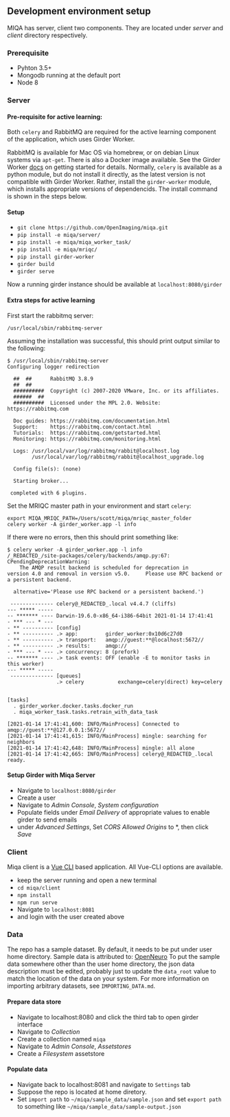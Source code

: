 ## Development environment setup

MIQA has server, client two components. They are located under *server* and *client* directory respectively.

### Prerequisite
* Pyhton 3.5+
* Mongodb running at the default port
* Node 8

### Server

#### Pre-requisite for active learning:

Both `celery` and RabbitMQ are required for the active learning component of the application, which uses Girder Worker.

RabbitMQ is available for Mac OS via homebrew, or on debian Linux systems via `apt-get`.  There is also a Docker image available.  See the Girder Worker [docs](https://girder-worker.readthedocs.io/en/latest/getting-started.html) on getting started for details.  Normally, `celery` is available as a python module, but do not install it directly, as the latest version is not compatible with Girder Worker.  Rather, install the `girder-worker` module, which installs appropriate versions of dependencids.  The install command is shown in the steps below.

#### Setup

* `git clone https://github.com/OpenImaging/miqa.git`
* `pip install -e miqa/server/`
* `pip install -e miqa/miqa_worker_task/`
* `pip install -e miqa/mriqc/`
* `pip install girder-worker`
* `girder build`
* `girder serve`

Now a running girder instance should be available at `localhost:8080/girder`

#### Extra steps for active learning

First start the rabbitmq server:

```
/usr/local/sbin/rabbitmq-server
```

Assuming the installation was successful, this should print output similar to the following:

```
$ /usr/local/sbin/rabbitmq-server
Configuring logger redirection

  ##  ##      RabbitMQ 3.8.9
  ##  ##
  ##########  Copyright (c) 2007-2020 VMware, Inc. or its affiliates.
  ######  ##
  ##########  Licensed under the MPL 2.0. Website: https://rabbitmq.com

  Doc guides: https://rabbitmq.com/documentation.html
  Support:    https://rabbitmq.com/contact.html
  Tutorials:  https://rabbitmq.com/getstarted.html
  Monitoring: https://rabbitmq.com/monitoring.html

  Logs: /usr/local/var/log/rabbitmq/rabbit@localhost.log
        /usr/local/var/log/rabbitmq/rabbit@localhost_upgrade.log

  Config file(s): (none)

  Starting broker...

 completed with 6 plugins.
```

Set the MRIQC master path in your environment and start `celery`:

```
export MIQA_MRIQC_PATH=/Users/scott/miqa/mriqc_master_folder
celery worker -A girder_worker.app -l info
```

If there were no errors, then this should print something like:

```
$ celery worker -A girder_worker.app -l info
/_REDACTED_/site-packages/celery/backends/amqp.py:67: CPendingDeprecationWarning:
    The AMQP result backend is scheduled for deprecation in     version 4.0 and removal in version v5.0.     Please use RPC backend or a persistent backend.

  alternative='Please use RPC backend or a persistent backend.')

 -------------- celery@_REDACTED_.local v4.4.7 (cliffs)
--- ***** -----
-- ******* ---- Darwin-19.6.0-x86_64-i386-64bit 2021-01-14 17:41:41
- *** --- * ---
- ** ---------- [config]
- ** ---------- .> app:         girder_worker:0x10d6c27d0
- ** ---------- .> transport:   amqp://guest:**@localhost:5672//
- ** ---------- .> results:     amqp://
- *** --- * --- .> concurrency: 8 (prefork)
-- ******* ---- .> task events: OFF (enable -E to monitor tasks in this worker)
--- ***** -----
 -------------- [queues]
                .> celery           exchange=celery(direct) key=celery


[tasks]
  . girder_worker.docker.tasks.docker_run
  . miqa_worker_task.tasks.retrain_with_data_task

[2021-01-14 17:41:41,600: INFO/MainProcess] Connected to amqp://guest:**@127.0.0.1:5672//
[2021-01-14 17:41:41,615: INFO/MainProcess] mingle: searching for neighbors
[2021-01-14 17:41:42,648: INFO/MainProcess] mingle: all alone
[2021-01-14 17:41:42,665: INFO/MainProcess] celery@_REDACTED_.local ready.
```

#### Setup Girder with Miqa Server
* Navigate to `localhost:8080/girder`
* Create a user
* Navigate to *Admin Console*, *System configuration*
* Populate fields under *Email Delivery* of appropriate values to enable girder to send emails
* under *Advanced Settings*, Set *CORS Allowed Origins* to *, then click *Save*

### Client
Miqa client is a [Vue CLI](https://cli.vuejs.org/) based application. All Vue-CLI options are available.

* keep the server running and open a new terminal
* `cd miqa/client`
* `npm install`
* `npm run serve`
* Navigate to `localhost:8081`
* and login with the user created above

### Data
The repo has a sample dataset. By default, it needs to be put under user home directory.
Sample data is attributed to: [OpenNeuro](https://openneuro.org/datasets/ds000002/versions/00002)
To put the sample data somewhere other than the user home directory, the json
data description must be edited, probably just to update the `data_root` value
to match the location of the data on your system.  For more information on
importing arbitrary datasets, see `IMPORTING_DATA.md`.

#### Prepare data store
* Navigate to localhost:8080 and click the third tab to open girder interface
* Navigate to *Collection*
* Create a collection named `miqa`
* Navigate to *Admin Console*, *Assetstores*
* Create a *Filesystem* assetstore

#### Populate data
* Navigate back to localhost:8081 and navigate to `Settings` tab
* Suppose the repo is located at home diretory.
* Set `import path` to `~/miqa/sample_data/sample.json` and set `export path` to something like `~/miqa/sample_data/sample-output.json`
